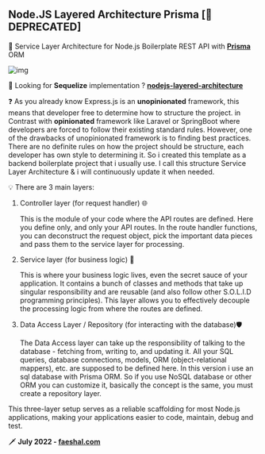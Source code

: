 ## Node.JS Layered Architecture Prisma [🚨DEPRECATED]

🥇 Service Layer Architecture for Node.js Boilerplate REST API with **[Prisma](https://www.prisma.io/)** ORM

![img](https://cdn.buttercms.com/MeGKGWTZRZmCh0pNgSNP)

🌴 Looking for **Sequelize** implementation ? **[nodejs-layered-architecture](https://github.com/Faeshal/nodejs-layered-architecture)**

❓ As you already know Express.js is an **unopinionated** framework, this means that developer free to determine how to structure the project. in Contrast with **opinionated** framework like Laravel or SpringBoot where developers are forced to follow their existing standard rules. However, one of the drawbacks of unopinionated framework is to finding best practices. There are no definite rules on how the project should be structure, each developer has own style to determining it. So i created this template as a backend boilerplate project that i usually use. I call this structure Service Layer Architecture & i will continuously update it when needed.

💡 There are 3 main layers:

1. Controller layer (for request handler) 🌐

   This is the module of your code where the API routes are defined. Here you define only, and only your API routes. In the route handler functions, you can deconstruct the request object, pick the important data pieces and pass them to the service layer for processing.

2. Service layer (for business logic) 🚀

   This is where your business logic lives, even the secret sauce of your application. It contains a bunch of classes and methods that take up singular responsibility and are reusable (and also follow other S.O.L.I.D programming principles). This layer allows you to effectively decouple the processing logic from where the routes are defined.

3. Data Access Layer / Repository (for interacting with the database)🛡️

   The Data Access layer can take up the responsibility of talking to the database - fetching from, writing to, and updating it. All your SQL queries, database connections, models, ORM (object-relational mappers), etc. are supposed to be defined here. In this version i use an sql database with Prisma ORM. So if you use NoSQL database or other ORM you can customize it, basically the concept is the same, you must create a repository layer.

This three-layer setup serves as a reliable scaffolding for most Node.js applications, making your applications easier to code, maintain, debug and test.

🗡 **July 2022 - [faeshal.com](https://faeshal.com)**
